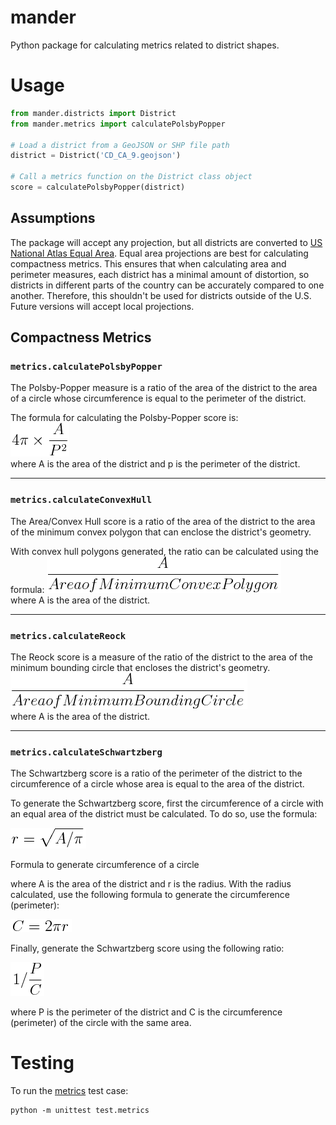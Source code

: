 # mander
Python package for calculating metrics related to district shapes.

# Usage

```python
from mander.districts import District
from mander.metrics import calculatePolsbyPopper

# Load a district from a GeoJSON or SHP file path
district = District('CD_CA_9.geojson')

# Call a metrics function on the District class object
score = calculatePolsbyPopper(district)
```
## Assumptions
The package will accept any projection, but all districts are converted to [US National Atlas Equal Area](http://spatialreference.org/ref/epsg/2163/). Equal area projections are best for calculating compactness metrics. This ensures that when calculating area and perimeter measures, each district has a minimal amount of distortion, so districts in different parts of the country can be accurately compared to one another. Therefore, this shouldn't be used for districts outside of the U.S. Future versions will accept local projections.

## Compactness Metrics

### `metrics.calculatePolsbyPopper`
The Polsby-Popper measure is a ratio of the area of the district to the area of a circle whose circumference is equal to the perimeter of the district.

The formula for calculating the Polsby-Popper score is:  
![polsby popper formula](https://github.com/cicero-data/compactness-stats/raw/master/img/polsby-popper-formula.png)  
where A is the area of the district and p is the perimeter of the district.

---

### `metrics.calculateConvexHull`
The Area/Convex Hull score is a ratio of the area of the district to the area of the minimum convex polygon that can enclose the district's geometry.  

With convex hull polygons generated, the ratio can be calculated using the formula:
![convexhull formula](https://github.com/cicero-data/compactness-stats/raw/master/img/convexhull-formula.png)  
where A is the area of the district.

---

### `metrics.calculateReock`
The Reock score is a measure of the ratio of the district to the area of the minimum bounding circle that encloses the district's geometry.  
![reock formula](https://github.com/cicero-data/compactness-stats/raw/master/img/reock-formula.png)  
where A is the area of the district.

---

### `metrics.calculateSchwartzberg`
The Schwartzberg score is a ratio of the perimeter of the district to the circumference of a circle whose area is equal to the area of the district.

To generate the Schwartzberg score, first the circumference of a circle with an equal area of the district must be calculated. To do so, use the formula:

![schwartzberg formula 1](https://github.com/cicero-data/compactness-stats/raw/master/img/schwartzberg-formula-1.png)

Formula to generate circumference of a circle

where A is the area of the district and r is the radius. With the radius calculated, use the following formula to generate the circumference (perimeter):

![schwartzberg formula 2](https://github.com/cicero-data/compactness-stats/raw/master/img/schwartzberg-formula-2.png)

Finally, generate the Schwartzberg score using the following ratio:

![schwartzberg formula 3](https://github.com/cicero-data/compactness-stats/raw/master/img/schwartzberg-formula-3.png?raw=true)

where P is the perimeter of the district and C is the circumference (perimeter) of the circle with the same area.

# Testing

To run the [metrics](test/metrics.py) test case:

```
python -m unittest test.metrics
```
